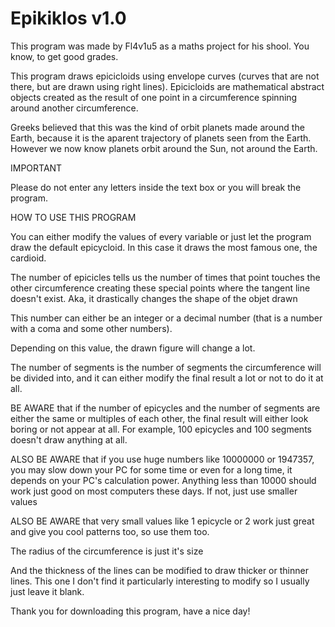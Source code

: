 # Epikiklos v1.0
This program was made by Fl4v1u5 as a maths project for his shool. You know, to get good grades.

This program draws epicicloids using envelope curves (curves that are not there, but are drawn using right lines). 
Epicicloids are mathematical abstract objects created as the result of one point in a circumference spinning around another circumference.

Greeks believed that this was the kind of orbit planets made around the Earth, because it is the aparent trajectory of planets seen from the Earth. However we now know planets orbit around the Sun, not around the Earth.


IMPORTANT

Please do not enter any letters inside the text box or you will break the program.

HOW TO USE THIS PROGRAM

You can either modify the values of every variable or just let the program draw the default epicycloid. In this case it draws the most famous one, the cardioid.

The number of epicicles tells us  the number of times that point touches the other circumference creating these special points where the tangent line doesn't exist. Aka, it drastically changes the shape of the objet drawn

This number can either be an integer or a decimal number (that is a number with a coma and some other numbers). 

Depending on this value, the drawn figure will change a lot.


The number of segments is the number of segments the circumference will be divided into, and it can either modify the final result a lot or not to do it at all.


BE AWARE that if the number of epicycles and the number of segments are either the same or multiples of each other, the final result will either look boring or not appear at all. 
For example, 100 epicycles and 100 segments doesn't draw anything at all.

ALSO BE AWARE that if you use huge numbers like 10000000 or 1947357, you may slow down your PC for some time or even for a long time, it depends on your PC's calculation power.
Anything less than 10000 should work just good on most computers these days. If not, just use smaller values


ALSO BE AWARE that very small values like 1 epicycle or 2 work just great and give you cool patterns too, so use them too.



The radius of the circumference is just it's size

And the thickness of the lines can be modified to draw thicker or thinner lines. This one I don't find it particularly interesting to modify so I usually just leave it blank.





Thank you for downloading this program, have a nice day!
